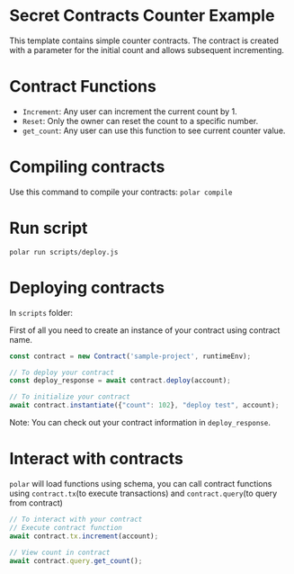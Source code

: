 # Secret Contracts Counter Example

This template contains simple counter contracts.
The contract is created with a parameter for the initial count and allows subsequent incrementing.

# Contract Functions
- `Increment`: Any user can increment the current count by 1.
- `Reset`: Only the owner can reset the count to a specific number.
- `get_count`: Any user can use this function to see current counter value.

# Compiling contracts

Use this command to compile your contracts: 
`polar compile`

# Run script

`polar run scripts/deploy.js`

# Deploying contracts

In `scripts` folder:

First of all you need to create an instance of your contract using contract name.
```js
const contract = new Contract('sample-project', runtimeEnv);

// To deploy your contract
const deploy_response = await contract.deploy(account);

// To initialize your contract
await contract.instantiate({"count": 102}, "deploy test", account);
```

Note: You can check out your contract information in `deploy_response`.

# Interact with contracts

`polar` will load functions using schema, you can call contract functions using `contract.tx`(to execute transactions) and `contract.query`(to query from contract)
```js
// To interact with your contract
// Execute contract function
await contract.tx.increment(account);

// View count in contract
await contract.query.get_count();
```
